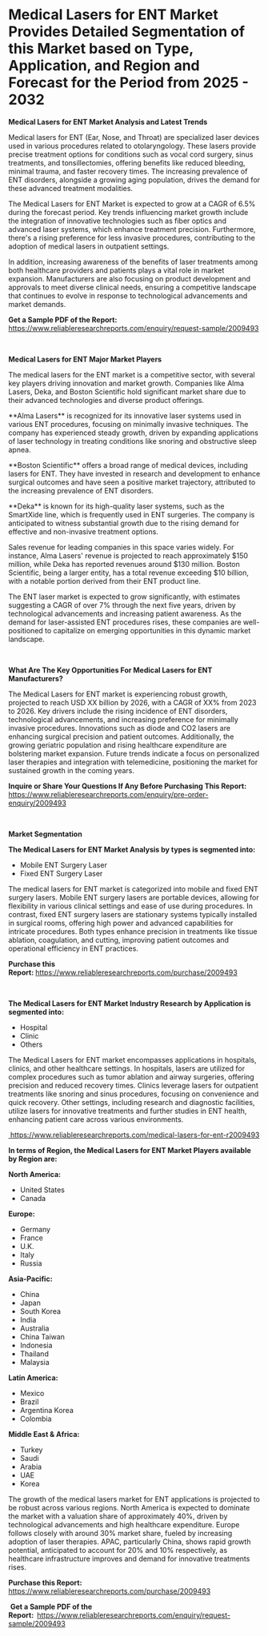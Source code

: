 <p><h1>Medical Lasers for ENT Market Provides Detailed Segmentation of this Market based on Type, Application, and Region and Forecast for the Period from 2025 - 2032</h1></p><p><strong>Medical Lasers for ENT Market Analysis and Latest Trends</strong></p>
<p><p>Medical lasers for ENT (Ear, Nose, and Throat) are specialized laser devices used in various procedures related to otolaryngology. These lasers provide precise treatment options for conditions such as vocal cord surgery, sinus treatments, and tonsillectomies, offering benefits like reduced bleeding, minimal trauma, and faster recovery times. The increasing prevalence of ENT disorders, alongside a growing aging population, drives the demand for these advanced treatment modalities.</p><p>The Medical Lasers for ENT Market is expected to grow at a CAGR of 6.5% during the forecast period. Key trends influencing market growth include the integration of innovative technologies such as fiber optics and advanced laser systems, which enhance treatment precision. Furthermore, there's a rising preference for less invasive procedures, contributing to the adoption of medical lasers in outpatient settings. </p><p>In addition, increasing awareness of the benefits of laser treatments among both healthcare providers and patients plays a vital role in market expansion. Manufacturers are also focusing on product development and approvals to meet diverse clinical needs, ensuring a competitive landscape that continues to evolve in response to technological advancements and market demands. </p></p>
<p><strong>Get a Sample PDF of the Report:&nbsp;</strong> <a href="https://www.reliableresearchreports.com/enquiry/request-sample/2009493?utm_campaign=2820&utm_medium=2&utm_source=Github&utm_content=ia&utm_term=16042025&utm_id=medical-lasers-for-ent">https://www.reliableresearchreports.com/enquiry/request-sample/2009493</a></p>
<p>&nbsp;</p>
<p><strong>Medical Lasers for ENT Major Market Players</strong></p>
<p><p>The medical lasers for the ENT market is a competitive sector, with several key players driving innovation and market growth. Companies like Alma Lasers, Deka, and Boston Scientific hold significant market share due to their advanced technologies and diverse product offerings. </p><p>**Alma Lasers** is recognized for its innovative laser systems used in various ENT procedures, focusing on minimally invasive techniques. The company has experienced steady growth, driven by expanding applications of laser technology in treating conditions like snoring and obstructive sleep apnea.</p><p>**Boston Scientific** offers a broad range of medical devices, including lasers for ENT. They have invested in research and development to enhance surgical outcomes and have seen a positive market trajectory, attributed to the increasing prevalence of ENT disorders.</p><p>**Deka** is known for its high-quality laser systems, such as the SmartXide line, which is frequently used in ENT surgeries. The company is anticipated to witness substantial growth due to the rising demand for effective and non-invasive treatment options.</p><p>Sales revenue for leading companies in this space varies widely. For instance, Alma Lasers' revenue is projected to reach approximately $150 million, while Deka has reported revenues around $130 million. Boston Scientific, being a larger entity, has a total revenue exceeding $10 billion, with a notable portion derived from their ENT product line.</p><p>The ENT laser market is expected to grow significantly, with estimates suggesting a CAGR of over 7% through the next five years, driven by technological advancements and increasing patient awareness. As the demand for laser-assisted ENT procedures rises, these companies are well-positioned to capitalize on emerging opportunities in this dynamic market landscape.</p></p>
<p>&nbsp;</p>
<p><strong>What Are The Key Opportunities For Medical Lasers for ENT Manufacturers?</strong></p>
<p><p>The Medical Lasers for ENT market is experiencing robust growth, projected to reach USD XX billion by 2026, with a CAGR of XX% from 2023 to 2026. Key drivers include the rising incidence of ENT disorders, technological advancements, and increasing preference for minimally invasive procedures. Innovations such as diode and CO2 lasers are enhancing surgical precision and patient outcomes. Additionally, the growing geriatric population and rising healthcare expenditure are bolstering market expansion. Future trends indicate a focus on personalized laser therapies and integration with telemedicine, positioning the market for sustained growth in the coming years.</p></p>
<p><strong>Inquire or Share Your Questions If Any Before Purchasing This Report:</strong> <a href="https://www.reliableresearchreports.com/enquiry/pre-order-enquiry/2009493?utm_campaign=2820&utm_medium=2&utm_source=Github&utm_content=ia&utm_term=16042025&utm_id=medical-lasers-for-ent">https://www.reliableresearchreports.com/enquiry/pre-order-enquiry/2009493</a></p>
<p>&nbsp;</p>
<p><strong>Market Segmentation</strong></p>
<p><strong>The Medical Lasers for ENT Market Analysis by types is segmented into:</strong></p>
<p><ul><li>Mobile ENT Surgery Laser</li><li>Fixed ENT Surgery Laser</li></ul></p>
<p><p>The medical lasers for ENT market is categorized into mobile and fixed ENT surgery lasers. Mobile ENT surgery lasers are portable devices, allowing for flexibility in various clinical settings and ease of use during procedures. In contrast, fixed ENT surgery lasers are stationary systems typically installed in surgical rooms, offering high power and advanced capabilities for intricate procedures. Both types enhance precision in treatments like tissue ablation, coagulation, and cutting, improving patient outcomes and operational efficiency in ENT practices.</p></p>
<p><strong>Purchase this Report:&nbsp;</strong><a href="https://www.reliableresearchreports.com/purchase/2009493?utm_campaign=2820&utm_medium=2&utm_source=Github&utm_content=ia&utm_term=16042025&utm_id=medical-lasers-for-ent">https://www.reliableresearchreports.com/purchase/2009493</a></p>
<p>&nbsp;</p>
<p><strong>The Medical Lasers for ENT Market Industry Research by Application is segmented into:</strong></p>
<p><ul><li>Hospital</li><li>Clinic</li><li>Others</li></ul></p>
<p><p>The Medical Lasers for ENT market encompasses applications in hospitals, clinics, and other healthcare settings. In hospitals, lasers are utilized for complex procedures such as tumor ablation and airway surgeries, offering precision and reduced recovery times. Clinics leverage lasers for outpatient treatments like snoring and sinus procedures, focusing on convenience and quick recovery. Other settings, including research and diagnostic facilities, utilize lasers for innovative treatments and further studies in ENT health, enhancing patient care across various environments.</p></p>
<p><a href="https://www.reliableresearchreports.com/medical-lasers-for-ent-r2009493?utm_campaign=2820&utm_medium=2&utm_source=Github&utm_content=ia&utm_term=16042025&utm_id=medical-lasers-for-ent">&nbsp;https://www.reliableresearchreports.com/medical-lasers-for-ent-r2009493</a></p>
<p><strong>In terms of Region, the Medical Lasers for ENT Market Players available by Region are:</strong></p>
<p>
    <p> <strong> North America: </strong>
        <ul>
            <li>United States</li>
            <li>Canada</li>
        </ul>
        </p> 
    <p> <strong> Europe: </strong>
        <ul>
            <li>Germany</li>
            <li>France</li>
            <li>U.K.</li>
            <li>Italy</li>
            <li>Russia</li>
        </ul>
        </p> 
    <p> <strong> Asia-Pacific: </strong>
        <ul>
            <li>China</li>
            <li>Japan</li>
            <li>South Korea</li>
            <li>India</li>
            <li>Australia</li>
            <li>China Taiwan</li>
            <li>Indonesia</li>
            <li>Thailand</li>
            <li>Malaysia</li>
        </ul>
        </p> 
    <p> <strong> Latin America: </strong>
        <ul>
            <li>Mexico</li>
            <li>Brazil</li>
            <li>Argentina Korea</li>
            <li>Colombia</li>
        </ul>
        </p> 
    <p> <strong> Middle East & Africa: </strong>
        <ul>
            <li>Turkey</li>
            <li>Saudi</li>
            <li>Arabia</li>
            <li>UAE</li>
            <li>Korea</li>
        </ul>
    </p>
    </p>
<p><p>The growth of the medical lasers market for ENT applications is projected to be robust across various regions. North America is expected to dominate the market with a valuation share of approximately 40%, driven by technological advancements and high healthcare expenditure. Europe follows closely with around 30% market share, fueled by increasing adoption of laser therapies. APAC, particularly China, shows rapid growth potential, anticipated to account for 20% and 10% respectively, as healthcare infrastructure improves and demand for innovative treatments rises.</p></p>
<p><strong>Purchase this Report: </strong><a href="https://www.reliableresearchreports.com/purchase/2009493?utm_campaign=2820&utm_medium=2&utm_source=Github&utm_content=ia&utm_term=16042025&utm_id=medical-lasers-for-ent">https://www.reliableresearchreports.com/purchase/2009493</a></p>
<p>&nbsp;<strong>Get a Sample PDF of the Report:&nbsp;&nbsp;</strong><a href="https://www.reliableresearchreports.com/enquiry/request-sample/2009493?utm_campaign=2820&utm_medium=2&utm_source=Github&utm_content=ia&utm_term=16042025&utm_id=medical-lasers-for-ent">https://www.reliableresearchreports.com/enquiry/request-sample/2009493</a></p>
<p><strong></strong></p>
<p><p></p><p></p><p></p></p>